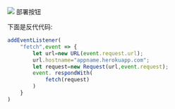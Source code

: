 [![](https://www.herokucdn.com/deploy/button.png)](https://heroku.com/deploy?template=https://github.com/dihoih/V3rax.git) 部署按钮<p>下面是反代代码:</p>
```js
addEventListener(
    "fetch",event => {
        let url=new URL(event.request.url);
        url.hostname="appname.herokuapp.com";
        let request=new Request(url,event.request);
        event. respondWith(
            fetch(request)
        )
    }
)
```
